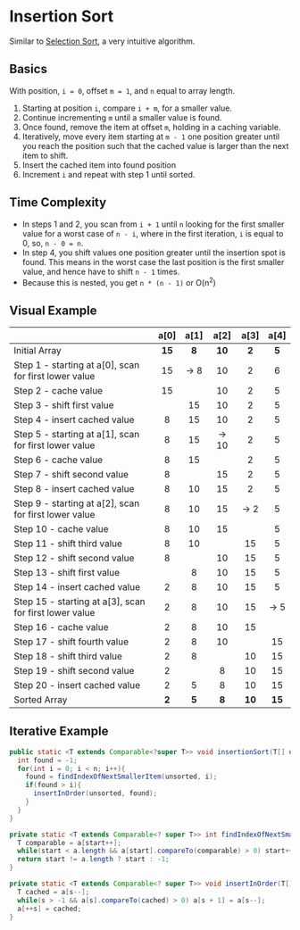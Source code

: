 # Insertion Sort
Similar to [Selection Sort](selection_sort.md), a very intuitive algorithm.

## Basics
With position, `i = 0`, offset `m = 1`, and `n` equal to array length.
1. Starting at position `i`, compare `i + m`, for a smaller value.
2. Continue incrementing `m` until a smaller value is found.
3. Once found, remove the item at offset `m`, holding in a caching variable.
4. Iteratively, move every item starting at `m - 1` one position greater until you reach the position such that the cached value is larger than the next item to shift.
5. Insert the cached item into found position
6. Increment `i` and repeat with step 1 until sorted.

## Time Complexity
* In steps 1 and 2, you scan from `i + 1` until `n` looking for the first smaller value for a worst case of `n - i`, where in the first iteration, `i` is equal to 0, so, `n - 0 = n`.
* In step 4, you shift values one position greater until the insertion spot is found. This means in the worst case the last position is the first smaller value, and hence have to shift `n - 1` times.
* Because this is nested, you get `n * (n - 1)` or O(n<sup>2</sup>)

## Visual Example
||a[0]|a[1]|a[2]|a[3]|a[4]|
|:---|:--:|:--:|:--:|:--:|:--:|
| Initial Array  | **15** | **8**  | **10** | **2**  | **5**  |
| Step 1 - starting at a[0], scan for first lower value | 15 | -> 8 | 10 | 2 | 6
| Step 2 - cache value  | 15  |   | 10 | 2 | 5  |
| Step 3 - shift first value |  | 15 | 10 | 2 | 5 |
| Step 4 - insert cached value | 8 | 15 | 10 | 2 | 5 |
| Step 5 - starting at a[1], scan for first lower value | 8 | 15 | -> 10 | 2 | 5 |
| Step 6 - cache value | 8 | 15 | | 2 | 5 |
| Step 7 - shift second value | 8 | | 15 | 2 | 5 |
| Step 8 - insert cached value | 8 | 10 | 15 | 2 | 5 |
| Step 9 - starting at a[2], scan for first lower value | 8 | 10 | 15 | -> 2| 5 |
| Step 10 - cache value | 8 | 10 | 15 | | 5 |
| Step 11 - shift third value | 8 | 10 | | 15 | 5 |
| Step 12 - shift second value | 8 | | 10 | 15 | 5 |
| Step 13 - shift first value | | 8 | 10 | 15 | 5 |
| Step 14 - insert cached value | 2 | 8 | 10 | 15 | 5 |
| Step 15 - starting at a[3], scan for first lower value | 2 | 8 | 10 | 15 | -> 5 |
| Step 16 - cache value | 2 | 8 | 10 | 15 |  |
| Step 17 - shift fourth value | 2 | 8 | 10 | | 15 |
| Step 18 - shift third value | 2 | 8 | | 10 | 15 |
| Step 19 - shift second value | 2 | | 8 | 10 | 15 |
| Step 20 - insert cached value | 2 | 5 | 8 | 10 | 15 |
| Sorted Array | **2** | **5** | **8** | **10** | **15** |

## Iterative Example

```java
public static <T extends Comparable<?super T>> void insertionSort(T[] unsorted, int n){
  int found = -1;
  for(int i = 0; i < n; i++){
    found = findIndexOfNextSmallerItem(unsorted, i);
    if(found > i){
      insertInOrder(unsorted, found);
    }
  }
}

private static <T extends Comparable<? super T>> int findIndexOfNextSmallerItem(T[] a, int start){
  T comparable = a[start++];
  while(start < a.length && a[start].compareTo(comparable) > 0) start++;
  return start != a.length ? start : -1;
}

private static <T extends Comparable<? super T>> void insertInOrder(T[] a, int s){
  T cached = a[s--];
  while(s > -1 && a[s].compareTo(cached) > 0) a[s + 1] = a[s--];
  a[++s] = cached;
}

```
